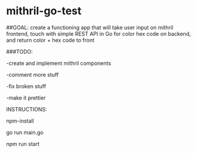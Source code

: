 # mithril-go-test


##GOAL: create a functioning app that will take user input on mithril frontend, touch with simple REST API in Go for color hex code on backend, and return color + hex code to front


###TODO: 

-create and implement mithril components


-comment more stuff


-fix broken stuff


-make it prettier


INSTRUCTIONS:

npm-install

go run main.go

npm run start

